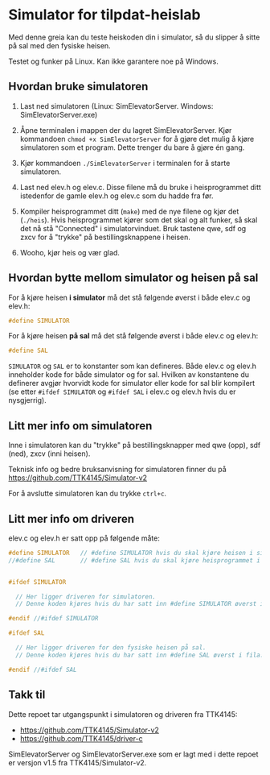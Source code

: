 # Simulator for tilpdat-heislab

Med denne greia kan du teste heiskoden din i simulator, så du slipper å sitte på sal med den fysiske heisen.

Testet og funker på Linux. Kan ikke garantere noe på Windows.

## Hvordan bruke simulatoren
1. Last ned simulatoren (Linux: SimElevatorServer. Windows: SimElevatorServer.exe)

2. Åpne terminalen i mappen der du lagret SimElevatorServer. Kjør kommandoen `chmod +x SimElevatorServer` for å gjøre det mulig å kjøre simulatoren som et program. Dette trenger du bare å gjøre én gang.

3. Kjør kommandoen `./SimElevatorServer` i terminalen for å starte simulatoren.

4. Last ned elev.h og elev.c. Disse filene må du bruke i heisprogrammet ditt istedenfor de gamle elev.h og elev.c som du hadde fra før.

5. Kompiler heisprogrammet ditt (`make`) med de nye filene og kjør det (`./heis`). Hvis heisprogrammet kjører som det skal og alt funker, så skal det nå stå "Connected" i simulatorvinduet. Bruk tastene qwe, sdf og zxcv for å "trykke" på bestillingsknappene i heisen.

6. Wooho, kjør heis og vær glad.

## Hvordan bytte mellom simulator og heisen på sal

For å kjøre heisen **i simulator** må det stå følgende øverst i både elev.c og elev.h:
~~~c
#define SIMULATOR
~~~

For å kjøre heisen **på sal** må det stå følgende øverst i både elev.c og elev.h:
~~~c
#define SAL
~~~

`SIMULATOR` og `SAL` er to konstanter som kan defineres. Både elev.c og elev.h inneholder kode for både simulator og for sal. Hvilken av konstantene du definerer avgjør hvorvidt kode for simulator eller kode for sal blir kompilert (se etter `#ifdef SIMULATOR` og `#ifdef SAL` i elev.c og elev.h hvis du er nysgjerrig).

## Litt mer info om simulatoren

Inne i simulatoren kan du "trykke" på bestillingsknapper med qwe (opp), sdf (ned), zxcv (inni heisen).

Teknisk info og bedre bruksanvisning for simulatoren finner du på https://github.com/TTK4145/Simulator-v2

For å avslutte simulatoren kan du trykke `ctrl+c`.

## Litt mer info om driveren

elev.c og elev.h er satt opp på følgende måte:

~~~c
#define SIMULATOR   // #define SIMULATOR hvis du skal kjøre heisen i simulator
//#define SAL       // #define SAL hvis du skal kjøre heisprogrammet i heisen på sanntidssal.


#ifdef SIMULATOR

  // Her ligger driveren for simulatoren.
  // Denne koden kjøres hvis du har satt inn #define SIMULATOR øverst i fila.

#endif //#ifdef SIMULATOR

#ifdef SAL

  // Her ligger driveren for den fysiske heisen på sal.
  // Denne koden kjøres hvis du har satt inn #define SAL øverst i fila.

#endif //#ifdef SAL
~~~


## Takk til

Dette repoet tar utgangspunkt i simulatoren og driveren fra TTK4145:
* https://github.com/TTK4145/Simulator-v2
* https://github.com/TTK4145/driver-c

SimElevatorServer og SimElevatorServer.exe som er lagt med i dette repoet er versjon v1.5 fra TTK4145/Simulator-v2.
